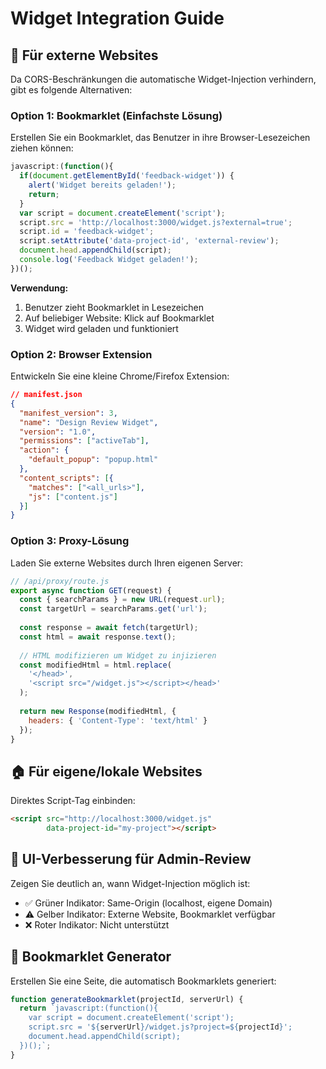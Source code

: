 # Widget Integration Guide

## 🎯 Für externe Websites

Da CORS-Beschränkungen die automatische Widget-Injection verhindern, gibt es folgende Alternativen:

### Option 1: Bookmarklet (Einfachste Lösung)

Erstellen Sie ein Bookmarklet, das Benutzer in ihre Browser-Lesezeichen ziehen können:

```javascript
javascript:(function(){
  if(document.getElementById('feedback-widget')) {
    alert('Widget bereits geladen!');
    return;
  }
  var script = document.createElement('script');
  script.src = 'http://localhost:3000/widget.js?external=true';
  script.id = 'feedback-widget';
  script.setAttribute('data-project-id', 'external-review');
  document.head.appendChild(script);
  console.log('Feedback Widget geladen!');
})();
```

**Verwendung:**
1. Benutzer zieht Bookmarklet in Lesezeichen
2. Auf beliebiger Website: Klick auf Bookmarklet
3. Widget wird geladen und funktioniert

### Option 2: Browser Extension

Entwickeln Sie eine kleine Chrome/Firefox Extension:

```json
// manifest.json
{
  "manifest_version": 3,
  "name": "Design Review Widget",
  "version": "1.0",
  "permissions": ["activeTab"],
  "action": {
    "default_popup": "popup.html"
  },
  "content_scripts": [{
    "matches": ["<all_urls>"],
    "js": ["content.js"]
  }]
}
```

### Option 3: Proxy-Lösung

Laden Sie externe Websites durch Ihren eigenen Server:

```javascript
// /api/proxy/route.js
export async function GET(request) {
  const { searchParams } = new URL(request.url);
  const targetUrl = searchParams.get('url');
  
  const response = await fetch(targetUrl);
  const html = await response.text();
  
  // HTML modifizieren um Widget zu injizieren
  const modifiedHtml = html.replace(
    '</head>',
    '<script src="/widget.js"></script></head>'
  );
  
  return new Response(modifiedHtml, {
    headers: { 'Content-Type': 'text/html' }
  });
}
```

## 🏠 Für eigene/lokale Websites

Direktes Script-Tag einbinden:

```html
<script src="http://localhost:3000/widget.js" 
        data-project-id="my-project"></script>
```

## 🎨 UI-Verbesserung für Admin-Review

Zeigen Sie deutlich an, wann Widget-Injection möglich ist:

- ✅ Grüner Indikator: Same-Origin (localhost, eigene Domain)
- ⚠️ Gelber Indikator: Externe Website, Bookmarklet verfügbar
- ❌ Roter Indikator: Nicht unterstützt

## 📝 Bookmarklet Generator

Erstellen Sie eine Seite, die automatisch Bookmarklets generiert:

```javascript
function generateBookmarklet(projectId, serverUrl) {
  return `javascript:(function(){
    var script = document.createElement('script');
    script.src = '${serverUrl}/widget.js?project=${projectId}';
    document.head.appendChild(script);
  })();`;
}
```
